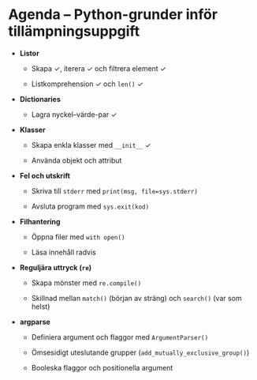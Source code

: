 # Agenda – Python-grunder inför tillämpningsuppgift

- **Listor**

    - Skapa ✓, iterera ✓ och filtrera element ✓

    - Listkomprehension ✓ och `len()` ✓

- **Dictionaries**

    - Lagra nyckel–värde-par ✓

- **Klasser**

    - Skapa enkla klasser med `__init__` ✓

    - Använda objekt och attribut

- **Fel och utskrift**

    - Skriva till `stderr` med `print(msg, file=sys.stderr)`

    - Avsluta program med `sys.exit(kod)`

- **Filhantering**

    - Öppna filer med `with open()`

    - Läsa innehåll radvis

- **Reguljära uttryck (`re`)**

    - Skapa mönster med `re.compile()`

    - Skillnad mellan `match()` (början av sträng) och `search()` (var som helst)

- **argparse**

    - Definiera argument och flaggor med `ArgumentParser()`

    - Ömsesidigt uteslutande grupper (`add_mutually_exclusive_group()`)

    - Booleska flaggor och positionella argument
